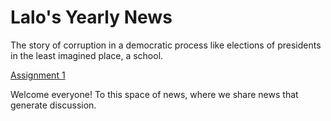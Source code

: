 <h1>  Lalo's  Yearly News </h1>

<p> The story of corruption in a democratic process like elections of presidents in the least imagined place, a school. </p>

<p><a href="BasicWebDev/assignment1.html" target="blank"> Assignment 1 </a> </p>

<p>  Welcome everyone! To this space of news, where we share news that generate discussion.  </p>
